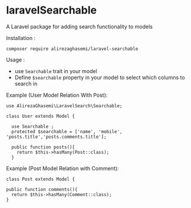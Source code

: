# laravelSearchable
A Laravel package for adding search functionality to models

Installation :

```
composer require alirezaghasemi/laravel-searchable
```
Usage :
- use ```Searchable``` trait in your model
- Define ```$searchable``` property in your model to select which columns to search in

Example (User Model Relation With Post): 

```
use AlirezaGhasemi\LaravelSearch\Searchable;

class User extends Model {

  use Searchable ;
  protected $searchable = ['name', 'mobile', 'posts.title','posts.comments.title'];
  
  public function posts(){
    return $this->hasMany(Post::class);
  }
  ```
  
  Example (Post Model Relation with Comment):
  
  ```
  class Post extends Model {
  
  public function comments(){
    return $this->hasMany(Comment::class);
  }
  ```
